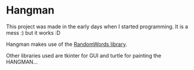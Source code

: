 # Hangman
 
This project was made in the early days when I started programming. It is a mess :) but it works :D
 
Hangman makes use of the [RandomWords library](https://github.com/vaibhavsingh97/random-word/tree/master).

Other libraries used are tkinter for GUI and turtle for painting the HANGMAN...

